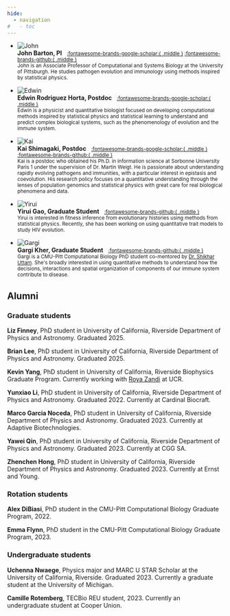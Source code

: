 ```yaml
---
hide:
  - navigation
#   - toc
---
```


<div class="grid cards" markdown>

-   ![John](assets/img/members/john-barton-sq.jpg)<br>
    __John Barton, PI__&nbsp;&nbsp;
    <small>
    [:fontawesome-brands-google-scholar:{ .middle }](https://scholar.google.com/citations?user=ItAcAOMAAAAJ) 
    [:fontawesome-brands-github:{ .middle }](https://github.com/johnbarton)<br>
    John is an Associate Professor of Computational and Systems Biology at the University of Pittsburgh. He studies pathogen evolution and immunology using methods inspired by statistical physics.
    </small>

-   ![Edwin](assets/img/members/edwin-rodriguez-horta-sq.jpg)<br>
    __Edwin Rodriguez Horta, Postdoc__&nbsp;&nbsp;
    <small>
    [:fontawesome-brands-google-scholar:{ .middle }](https://scholar.google.com/citations?user=8trQrlgAAAAJ)
    <br>
    Edwin is a physicist and quantitative biologist focused on developing computational methods inspired by statistical physics and statistical learning to understand and predict complex biological systems, such as the phenomenology of evolution and the immune system.
    </small>

-   ![Kai](assets/img/members/kai-shimagaki-sq.jpg)<br>
    __Kai Shimagaki, Postdoc__&nbsp;&nbsp;
    <small>
    [:fontawesome-brands-google-scholar:{ .middle }](https://scholar.google.com/citations?user=BJF41UIAAAAJ)
    [:fontawesome-brands-github:{ .middle }](https://github.com/shimagaki)
    <br>
    Kai is a postdoc who obtained his Ph.D. in information science at Sorbonne University Paris 1 under the supervision of Dr. Martin Weigt. He is passionate about understanding rapidly evolving pathogens and immunities, with a particular interest in epistasis and coevolution. His research policy focuses on a quantitative understanding through the lenses of population genomics and statistical physics with great care for real biological phenomena and data.
    </small>

-   ![Yirui](assets/img/members/yirui-gao-sq.jpg)<br>
    __Yirui Gao, Graduate Student__&nbsp;&nbsp;
    <small>
    [:fontawesome-brands-github:{ .middle }](https://github.com/yiruigaoo)
    <br>
    Yirui is interested in fitness inference from evolutionary histories using methods from statistical physics. Recently, she has been working on using quantitative trait models to study HIV evolution.
    </small>

-   ![Gargi](assets/img/members/gargi-kher-sq.jpg)<br>
    __Gargi Kher, Graduate Student__&nbsp;&nbsp;
    <small>
    [:fontawesome-brands-github:{ .middle }](https://github.com/kherg)
    <br>
    Gargi is a CMU-Pitt Computational Biology PhD student co-mentored by [Dr. Shikhar Uttam](https://www.uttamlab.com/). She's broadly interested in using quantitative methods to understand how the decisions, interactions and spatial organization of components of our immune system contribute to disease.
    </small>

<!-- 
-   ![Maddie](assets/img/members/maddie-shaklee-sq.jpg)<br>
    __Maddie Shaklee, Graduate Student__&nbsp;&nbsp;
    <small>
    [:fontawesome-brands-github:{ .middle }](https://github.com/kherg)
    <br>
    Maddie is a CMU-Pitt Computational Biology PhD student co-mentored by [Dr. Harinder Singh](https://www.immunology.pitt.edu/people/harinder-singh-phd). She's broadly interested in using quantitative methods to understand how the decisions, interactions and spatial organization of components of our immune system contribute to disease.
    </small>
-->

</div>


## Alumni


### Graduate students

**Liz Finney**, PhD student in University of California, Riverside Department of Physics and Astronomy. Graduated 2025. 

**Brian Lee**, PhD student in University of California, Riverside Department of Physics and Astronomy. Graduated 2025. 

**Kevin Yang**, PhD student in University of California, Riverside Biophysics Graduate Program. Currently working with [Roya Zandi](https://zandilab.ucr.edu/) at UCR.

**Yunxiao Li**, PhD student in University of California, Riverside Department of Physics and Astronomy. Graduated 2022. Currently at Cardinal Biocraft.

**Marco Garcia Noceda**, PhD student in University of California, Riverside Department of Physics and Astronomy. Graduated 2023. Currently at Adaptive Biotechnologies.

**Yawei Qin**, PhD student in University of California, Riverside Department of Physics and Astronomy. Graduated 2023. Currently at CGG SA.

**Zhenchen Hong**, PhD student in University of California, Riverside Department of Physics and Astronomy. Graduated 2023. Currently at Ernst and Young.


### Rotation students

**Alex DiBiasi**, PhD student in the CMU-Pitt Computational Biology Graduate Program, 2022.

**Emma Flynn**, PhD student in the CMU-Pitt Computational Biology Graduate Program, 2023.


### Undergraduate students

**Uchenna Nwaege**, Physics major and MARC U STAR Scholar at the University of California, Riverside. Graduated 2023. Currently a graduate student at the University of Michigan.

**Camille Rotemberg**, TECBio REU student, 2023. Currently an undergraduate student at Cooper Union.


